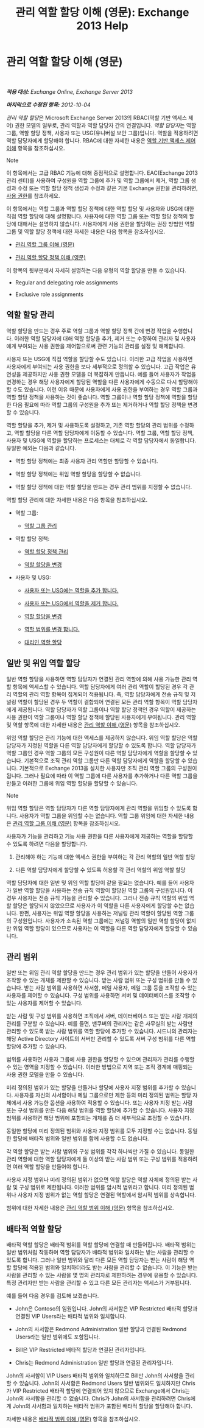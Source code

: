 ﻿---
title: '관리 역할 할당 이해 (영문): Exchange 2013 Help'
TOCTitle: 관리 역할 할당 이해 (영문)
ms:assetid: 1dc33dd6-52fb-4852-a5ce-027bc73e1d8f
ms:mtpsurl: https://technet.microsoft.com/ko-kr/library/Dd335131(v=EXCHG.150)
ms:contentKeyID: 50482645
ms.date: 05/22/2018
mtps_version: v=EXCHG.150
ms.translationtype: MT
---

# 관리 역할 할당 이해 (영문)

 

_**적용 대상:** Exchange Online, Exchange Server 2013_

_**마지막으로 수정된 항목:** 2012-10-04_

*관리 역할 할당*은 Microsoft Exchange Server 2013의 RBAC(역할 기반 액세스 제어) 권한 모델의 일부로, 관리 역할과 역할 담당자 간의 연결입니다. *역할 담당자*는 역할 그룹, 역할 할당 정책, 사용자 또는 USG(유니버설 보안 그룹)입니다. 역할을 적용하려면 역할 담당자에게 할당해야 합니다. RBAC에 대한 자세한 내용은 [역할 기반 액세스 제어 이해](understanding-role-based-access-control-exchange-2013-help.md) 항목을 참조하십시오.


> [!NOTE]
> 이 항목에서는 고급 RBAC 기능에 대해 중점적으로 설명합니다. EAC(Exchange 2013 관리 센터)를 사용하여 구성원을 역할 그룹에 추가 및 역할 그룹에서 제거, 역할 그룹 생성과 수정 또는 역할 할당 정책 생성과 수정과 같은 기본 Exchange 권한을 관리하려면, <A href="permissions-exchange-2013-help.md">사용 권한</A>를 참조하세요.



이 항목에서는 역할 그룹과 역할 할당 정책에 대한 역할 할당 및 사용자와 USG에 대한 직접 역할 할당에 대해 설명합니다. 사용자에 대한 역할 그룹 또는 역할 할당 정책의 할당에 대해서는 설명하지 않습니다. 사용자에게 사용 권한을 할당하는 권장 방법인 역할 그룹 및 역할 할당 정책에 대한 자세한 내용은 다음 항목을 참조하십시오.

  - [관리 역할 그룹 이해 (영문)](understanding-management-role-groups-exchange-2013-help.md)

  - [관리 역할 할당 정책 이해 (영문)](understanding-management-role-assignment-policies-exchange-2013-help.md)

이 항목의 뒷부분에서 자세히 설명하는 다음 유형의 역할 할당을 만들 수 있습니다.

  - Regular and delegating role assignments

  - Exclusive role assignments

## 역할 할당 관리

역할 할당을 만드는 경우 주로 역할 그룹과 역할 할당 정책 간에 변경 작업을 수행합니다. 이러한 역할 담당자에 대해 역할 할당을 추가, 제거 또는 수정하여 관리자 및 사용자에게 부여되는 사용 권한을 제어함으로써 관련 기능의 관리를 설정 및 해제합니다.

사용자 또는 USG에 직접 역할을 할당할 수도 있습니다. 이러한 고급 작업을 사용하면 사용자에게 부여되는 사용 권한을 보다 세부적으로 정의할 수 있습니다. 고급 작업은 유연성을 제공하지만 사용 권한 모델을 더 복잡하게 만듭니다. 예를 들어 사용자가 작업을 변경하는 경우 해당 사용자에게 할당된 역할을 다른 사용자에게 수동으로 다시 할당해야 할 수도 있습니다. 이런 이유 때문에 사용자에게 사용 권한을 부여하는 경우 역할 그룹과 역할 할당 정책을 사용하는 것이 좋습니다. 역할 그룹이나 역할 할당 정책에 역할을 할당한 다음 필요에 따라 역할 그룹의 구성원을 추가 또는 제거하거나 역할 할당 정책을 변경할 수 있습니다.

역할 할당을 추가, 제거 및 사용하도록 설정하고, 기존 역할 할당의 관리 범위를 수정하고, 역할 할당을 다른 역할 담당자에게 이동할 수 있습니다. 역할 그룹, 역할 할당 정책, 사용자 및 USG에 역할을 할당하는 프로세스는 대체로 각 역할 담당자에서 동일합니다. 유일한 예외는 다음과 같습니다.

  - 역할 할당 정책에는 최종 사용자 관리 역할만 할당할 수 있습니다.

  - 역할 할당 정책에는 위임 역할 할당을 할당할 수 없습니다.

  - 역할 할당 정책에 대한 역할 할당을 만드는 경우 관리 범위를 지정할 수 없습니다.

역할 할당 관리에 대한 자세한 내용은 다음 항목을 참조하십시오.

  - 역할 그룹:
    
      - [역할 그룹 관리](manage-role-groups-exchange-2013-help.md)

  - 역할 할당 정책:
    
      - [역할 할당 정책 관리](manage-role-assignment-policies-exchange-2013-help.md)
    
      - [역할 할당을 변경](change-a-role-assignment-exchange-2013-help.md)

  - 사용자 및 USG:
    
      - [사용자 또는 USG에는 역할을 추가 합니다.](add-a-role-to-a-user-or-usg-exchange-2013-help.md)
    
      - [사용자 또는 USG에서 역할을 제거 합니다.](remove-a-role-from-a-user-or-usg-exchange-2013-help.md)
    
      - [역할 할당을 변경](change-a-role-assignment-exchange-2013-help.md)
    
      - [역할 범위를 변경 합니다.](change-a-role-scope-exchange-2013-help.md)
    
      - [대리인 역할 할당](delegate-role-assignments-exchange-2013-help.md)

## 일반 및 위임 역할 할당

일반 역할 할당을 사용하면 역할 담당자가 연결된 관리 역할에 의해 사용 가능한 관리 역할 항목에 액세스할 수 있습니다. 역할 담당자에게 여러 관리 역할이 할당된 경우 각 관리 역할의 관리 역할 항목이 집계되어 적용됩니다. 즉, 역할 담당자에게 전송 규칙 및 저널링 역할이 할당된 경우 두 역할이 결합되어 연결된 모든 관리 역할 항목이 역할 담당자에게 제공됩니다. 역할 담당자가 역할 그룹이나 역할 할당 정책인 경우 역할이 제공하는 사용 권한이 역할 그룹이나 역할 할당 정책에 할당된 사용자에게 부여됩니다. 관리 역할 및 역할 항목에 대한 자세한 내용은 [관리 역할 이해 (영문)](understanding-management-roles-exchange-2013-help.md) 항목을 참조하십시오.

위임 역할 할당은 관리 기능에 대한 액세스를 제공하지 않습니다. 위임 역할 할당은 역할 담당자가 지정된 역할을 다른 역할 담당자에게 할당할 수 있도록 합니다. 역할 담당자가 역할 그룹인 경우 역할 그룹의 모든 구성원이 다른 역할 담당자에게 역할을 할당할 수 있습니다. 기본적으로 조직 관리 역할 그룹만 다른 역할 담당자에게 역할을 할당할 수 있습니다. 기본적으로 Exchange 2013을 설치한 사용자만 조직 관리 역할 그룹의 구성원이 됩니다. 그러나 필요에 따라 이 역할 그룹에 다른 사용자를 추가하거나 다른 역할 그룹을 만들고 이러한 그룹에 위임 역할 할당을 할당할 수 있습니다.


> [!NOTE]
> 위임 역할 할당은 역할 담당자가 다른 역할 담당자에게 관리 역할을 위임할 수 있도록 합니다. 사용자가 역할 그룹을 위임할 수는 없습니다. 역할 그룹 위임에 대한 자세한 내용은 <A href="understanding-management-role-groups-exchange-2013-help.md">관리 역할 그룹 이해 (영문)</A> 항목을 참조하십시오.



사용자가 기능을 관리하고 기능 사용 권한을 다른 사용자에게 제공하는 역할을 할당할 수 있도록 하려면 다음을 할당합니다.

1.  관리해야 하는 기능에 대한 액세스 권한을 부여하는 각 관리 역할의 일반 역할 할당

2.  다른 역할 담당자에게 할당할 수 있도록 허용할 각 관리 역할의 위임 역할 할당

역할 담당자에 대한 일반 및 위임 역할 할당이 같을 필요는 없습니다. 예를 들어 사용자가 일반 역할 할당을 사용하는 전송 규칙 역할이 할당된 역할 그룹의 구성원입니다. 이 경우 사용자는 전송 규칙 기능을 관리할 수 있습니다. 그러나 전송 규칙 역할의 위임 역할 할당은 할당되지 않았으므로 사용자가 이 역할을 다른 사용자에게 할당할 수는 없습니다. 한편, 사용자는 위임 역할 할당을 사용하는 저널링 관리 역할이 할당된 역할 그룹의 구성원입니다. 사용자가 소속된 역할 그룹에는 저널링 역할의 일반 역할 할당이 없지만 위임 역할 할당이 있으므로 사용자는 이 역할을 다른 역할 담당자에게 할당할 수 있습니다.

## 관리 범위

일반 또는 위임 관리 역할 할당을 만드는 경우 관리 범위가 있는 할당을 만들어 사용자가 조작할 수 있는 개체를 제한할 수 있습니다. 받는 사람 범위 또는 구성 범위를 만들 수 있습니다. 받는 사람 범위를 사용하면 사서함, 메일 사용자, 메일 그룹 등을 조작할 수 있는 사용자를 제어할 수 있습니다. 구성 범위를 사용하면 서버 및 데이터베이스를 조작할 수 있는 사용자를 제어할 수 있습니다.

받는 사람 및 구성 범위를 사용하면 조직에서 서버, 데이터베이스 또는 받는 사람 개체의 관리를 구분할 수 있습니다. 예를 들면, 밴쿠버의 관리자는 같은 사무실의 받는 사람만 관리할 수 있도록 받는 사람 범위를 역할 할당에 추가할 수 있습니다. 시드니의 관리자는 해당 Active Directory 사이트의 서버만 관리할 수 있도록 서버 구성 범위를 다른 역할 할당에 추가할 수 있습니다.

범위를 사용하면 사용자 그룹에 사용 권한을 할당할 수 있으며 관리자가 관리를 수행할 수 있는 영역을 지정할 수 있습니다. 이러한 방법으로 지역 또는 조직 경계에 매핑되는 사용 권한 모델을 만들 수 있습니다.

미리 정의된 범위가 있는 할당을 만들거나 할당에 사용자 지정 범위를 추가할 수 있습니다. 사용자를 자신의 사서함이나 메일 그룹으로만 제한 등의 미리 정의된 범위는 할당 자체에서 사용 가능한 옵션을 사용하여 적용할 수 있습니다. 또는 사용자 지정 받는 사람 또는 구성 범위를 만든 다음 해당 범위를 역할 할당에 추가할 수 있습니다. 사용자 지정 범위를 사용하면 해당 범위에 포함되는 개체를 좀 더 세부적으로 조정할 수 있습니다.

동일한 할당에 미리 정의된 범위와 사용자 지정 범위를 모두 지정할 수는 없습니다. 동일한 할당에 배타적 범위와 일반 범위를 함께 사용할 수도 없습니다.

각 역할 할당은 받는 사람 범위와 구성 범위를 각각 하나씩만 가질 수 있습니다. 동일한 관리 역할에 대한 역할 담당자에게 둘 이상의 받는 사람 범위 또는 구성 범위를 적용하려면 여러 역할 할당을 만들어야 합니다.

사용자 지정 범위나 미리 정의된 범위가 없으면 역할 할당은 역할 자체에 정의된 받는 사람 및 구성 범위로 제한됩니다. 이러한 범위를 암시적 범위라고 합니다. 미리 정의된 범위나 사용자 지정 범위가 없는 역할 할당은 연결된 역할에서 암시적 범위를 상속합니다.

범위에 대한 자세한 내용은 [관리 역할 범위 이해 (영문)](understanding-management-role-scopes-exchange-2013-help.md) 항목을 참조하십시오.

## 배타적 역할 할당

배타적 역할 할당은 배타적 범위를 역할 할당에 연결할 때 만들어집니다. 배타적 범위는 일반 범위처럼 작동하며 역할 담당자가 배타적 범위와 일치하는 받는 사람을 관리할 수 있도록 합니다. 그러나 일반 범위와 달리 다른 모든 역할 담당자는 받는 사람이 해당 역할 할당에 적용된 범위와 일치하더라도 받는 사람을 관리할 수 없습니다. 이 기능은 받는 사람을 관리할 수 있는 사람을 몇 명의 관리자로 제한하려는 경우에 유용할 수 있습니다. 특정 관리자만 받는 사람을 관리할 수 있고 다른 모든 관리자는 액세스가 거부됩니다.

예를 들어 다음 경우를 검토해 보겠습니다.

  - John은 Contoso의 임원입니다. John의 사서함은 VIP Restricted 배타적 할당과 연결된 VIP Users라는 배타적 범위와 일치합니다.

  - John의 사서함은 Redmond Administration 일반 할당과 연결된 Redmond Users라는 일반 범위에도 포함됩니다.

  - Bill은 VIP Restricted 배타적 할당과 연결된 관리자입니다.

  - Chris는 Redmond Administration 일반 할당과 연결된 관리자입니다.

John의 사서함이 VIP Users 배타적 범위와 일치하므로 Bill만 John의 사서함을 관리할 수 있습니다. John의 사서함은 Redmond Users 일반 범위와도 일치하지만 Chris가 VIP Restricted 배타적 할당에 연결되어 있지 않으므로 Exchange에서 Chris는 John의 사서함을 관리할 수 없습니다. Chris가 John의 사서함을 관리하려면 Chris에게 John의 사서함과 일치하는 배타적 범위가 포함된 배타적 할당을 할당해야 합니다.

자세한 내용은 [배타적 범위 이해 (영문)](understanding-exclusive-scopes-exchange-2013-help.md) 항목을 참조하십시오.

